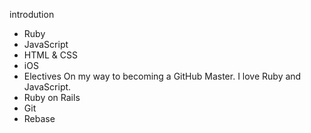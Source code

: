 introdution
* Ruby
* JavaScript
* HTML & CSS
* iOS 
* Electives
On my way to becoming a GitHub Master. I love Ruby and JavaScript.
* Ruby on Rails
* Git
* Rebase
